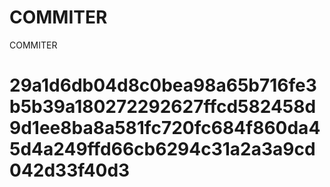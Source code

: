 # COMMITER
COMMITER






# 29a1d6db04d8c0bea98a65b716fe3b5b39a180272292627ffcd582458d9d1ee8ba8a581fc720fc684f860da45d4a249ffd66cb6294c31a2a3a9cd042d33f40d3
